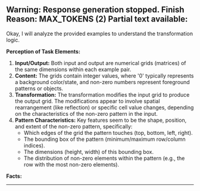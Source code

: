 Warning: Response generation stopped. Finish Reason: MAX_TOKENS (2)
Partial text available:
---
Okay, I will analyze the provided examples to understand the transformation logic.

**Perception of Task Elements:**

1.  **Input/Output:** Both input and output are numerical grids (matrices) of the same dimensions within each example pair.
2.  **Content:** The grids contain integer values, where '0' typically represents a background color/state, and non-zero numbers represent foreground patterns or objects.
3.  **Transformation:** The transformation modifies the input grid to produce the output grid. The modifications appear to involve spatial rearrangement (like reflection) or specific cell value changes, depending on the characteristics of the non-zero pattern in the input.
4.  **Pattern Characteristics:** Key features seem to be the shape, position, and extent of the non-zero pattern, specifically:
    *   Which edges of the grid the pattern touches (top, bottom, left, right).
    *   The bounding box of the pattern (minimum/maximum row/column indices).
    *   The dimensions (height, width) of this bounding box.
    *   The distribution of non-zero elements within the pattern (e.g., the row with the most non-zero elements).

**Facts:**


---
